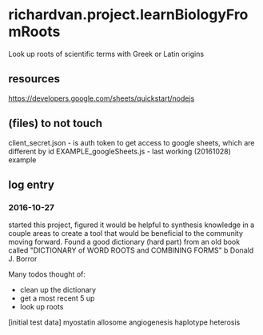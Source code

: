# richardvan.project.learnBiologyFromRoots
Look up roots of scientific terms with Greek or Latin origins

## resources
https://developers.google.com/sheets/quickstart/nodejs

## (files) to not touch
client_secret.json - is auth token to get access to google sheets, which are different by id
EXAMPLE_googleSheets.js - last working (20161028) example

## log entry

### 2016-10-27
started this project, figured it would be helpful to synthesis knowledge in a couple areas to create a tool that would be beneficial to the community moving forward.  Found a good dictionary (hard part) from an old book called "DICTIONARY of WORD ROOTS and COMBINING FORMS" b Donald J. Borror

Many todos thought of:
- clean up the dictionary
- get a most recent 5 up
- look up roots

[initial test data]
myostatin 
allosome
angiogenesis
haplotype
heterosis